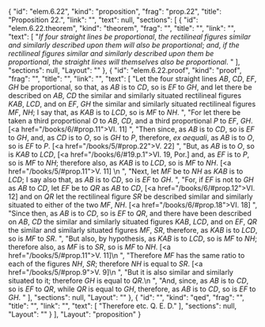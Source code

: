 {
  "id": "elem.6.22",
  "kind": "proposition",
  "frag": "prop.22",
  "title": "Proposition 22.",
  "link": "",
  "text": null,
  "sections": [
    {
      "id": "elem.6.22.theorem",
      "kind": "theorem",
      "frag": "",
      "title": "",
      "link": "",
      "text": [
        "<var>If four straight lines be proportional</var>, <var>the rectilineal figures similar and similarly described upon them will also be proportional</var>; <var>and</var>, <var>if the rectilineal figures similar and similarly described upon them be proportional</var>, <var>the straight lines will themselves also be proportional</var>. "
      ],
      "sections": null,
      "Layout": ""
    },
    {
      "id": "elem.6.22.proof",
      "kind": "proof",
      "frag": "",
      "title": "",
      "link": "",
      "text": [
        "Let the four straight lines <var>AB</var>, <var>CD</var>, <var>EF</var>, <var>GH</var> be proportional, so that, as <var>AB</var> is to <var>CD</var>, so is <var>EF</var> to <var>GH</var>, and let there be described on <var>AB</var>, <var>CD</var> the similar and similarly situated rectilineal figures <var>KAB</var>, <var>LCD</var>, and on <var>EF</var>, <var>GH</var> the similar and similarly situated rectilineal figures <var>MF</var>, <var>NH</var>; I say that, as <var>KAB</var> is to <var>LCD</var>, so is <var>MF</var> to <var>NH</var>. ",
        "For let there be taken a third proportional <var>O</var> to <var>AB</var>, <var>CD</var>, and a third proportional <var>P</var> to <var>EF</var>, <var>GH</var>. [<a href=\"/books/6/#prop.11\">VI. 11</a>] ",
        "Then since, as <var>AB</var> is to <var>CD</var>, so is <var>EF</var> to <var>GH</var>, and, as <var>CD</var> is to <var>O</var>, so is <var>GH</var> to <var>P</var>, therefore, <var>ex aequali</var>, as <var>AB</var> is to <var>O</var>, so is <var>EF</var> to <var>P</var>. [<a href=\"/books/5/#prop.22\">V. 22</a>] ",
        "But, as <var>AB</var> is to <var>O</var>, so is <var>KAB</var> to <var>LCD</var>, [<a href=\"/books/6/#19.p.1\">VI. 19, Por.</a>] and, as <var>EF</var> is to <var>P</var>, so is <var>MF</var> to <var>NH</var>; therefore also, as <var>KAB</var> is to <var>LCD</var>, so is <var>MF</var> to <var>NH</var>. [<a href=\"/books/5/#prop.11\">V. 11</a>] \n      ",
        "Next, let <var>MF</var> be to <var>NH</var> as <var>KAB</var> is to <var>LCD</var>; I say also that, as <var>AB</var> is to <var>CD</var>, so is <var>EF</var> to <var>GH</var>. ",
        "For, if <var>EF</var> is not to <var>GH</var> as <var>AB</var> to <var>CD</var>, let <var>EF</var> be to <var>QR</var> as <var>AB</var> to <var>CD</var>, [<a href=\"/books/6/#prop.12\">VI. 12</a>] and on <var>QR</var> let the rectilineal figure <var>SR</var> be described similar and similarly situated to either of the two <var>MF</var>, <var>NH</var>. [<a href=\"/books/6/#prop.18\">VI. 18</a>] ",
        "Since then, as <var>AB</var> is to <var>CD</var>, so is <var>EF</var> to <var>QR</var>, and there have been described on <var>AB</var>, <var>CD</var> the similar and similarly situated figures <var>KAB</var>, <var>LCD</var>, and on <var>EF</var>, <var>QR</var> the similar and similarly situated figures <var>MF</var>, <var>SR</var>, therefore, as <var>KAB</var> is to <var>LCD</var>, so is <var>MF</var> to <var>SR</var>. ",
        "But also, by hypothesis, as <var>KAB</var> is to <var>LCD</var>, so is <var>MF</var> to <var>NH</var>; therefore also, as <var>MF</var> is to <var>SR</var>, so is <var>MF</var> to <var>NH</var>. [<a href=\"/books/5/#prop.11\">V. 11</a>]\n      ",
        "Therefore <var>MF</var> has the same ratio to each of the figures <var>NH</var>, <var>SR</var>; therefore <var>NH</var> is equal to <var>SR</var>. [<a href=\"/books/5/#prop.9\">V. 9</a>]\n      ",
        "But it is also similar and similarly situated to it; therefore <var>GH</var> is equal to <var>QR</var>.\n       ",
        "And, since, as <var>AB</var> is to <var>CD</var>, so is <var>EF</var> to <var>QR</var>, while <var>QR</var> is equal to <var>GH</var>, therefore, as <var>AB</var> is to <var>CD</var>, so is <var>EF</var> to <var>GH</var>. "
      ],
      "sections": null,
      "Layout": ""
    },
    {
      "id": "",
      "kind": "qed",
      "frag": "",
      "title": "",
      "link": "",
      "text": [
        "Therefore etc. Q. E. D."
      ],
      "sections": null,
      "Layout": ""
    }
  ],
  "Layout": "proposition"
}
